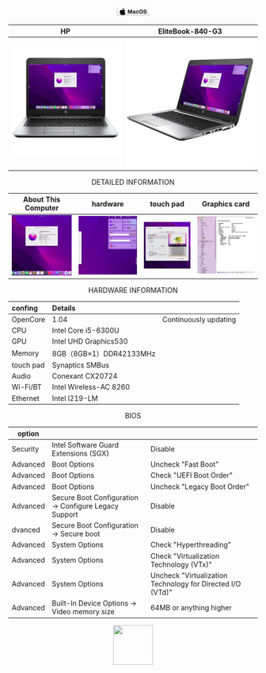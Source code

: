 <p align="center">
<img src="https://github.com/WT2072861996/WT-IMG/blob/0e97c9bdf78649c0ceb31fb8013598ce2cf3d105/20250413195928456.png">
</p>

| HP                                                                                                                                       | EliteBook-840-G3                                                                                                                         |
|------------------------------------------------------------------------------------------------------------------------------------------|------------------------------------------------------------------------------------------------------------------------------------------|
| <img src="https://github.com/WT2072861996/EFI-HP-EliteBook-840-G3-Hackintosh/blob/31dd2db566519738586f4b34485a8bbed05ec0bc/Model/1.png"> | <img src="https://github.com/WT2072861996/EFI-HP-EliteBook-840-G3-Hackintosh/blob/31dd2db566519738586f4b34485a8bbed05ec0bc/Model/2.png"> |

<p align="center">  
DETAILED INFORMATION</span>
</p>

| About This Computer                                                                                                                                     | hardware                                                                                                                                                | touch pad                                                                                                                                               | Graphics card                                                                                                                                           |
|:-------------------------------------------------------------------------------------------------------------------------------------------------------:|:-------------------------------------------------------------------------------------------------------------------------------------------------------:|:-------------------------------------------------------------------------------------------------------------------------------------------------------:|:-------------------------------------------------------------------------------------------------------------------------------------------------------:|
| <img src="https://github.com/WT2072861996/EFI-HP-EliteBook-840-G3-Hackintosh/blob/1e1262dc4ca7b685a06feaaaf50b58c831b1561b/After%20installation/1.png"> | <img src="https://github.com/WT2072861996/EFI-HP-EliteBook-840-G3-Hackintosh/blob/1e1262dc4ca7b685a06feaaaf50b58c831b1561b/After%20installation/2.png"> | <img src="https://github.com/WT2072861996/EFI-HP-EliteBook-840-G3-Hackintosh/blob/1e1262dc4ca7b685a06feaaaf50b58c831b1561b/After%20installation/3.png"> | <img src="https://github.com/WT2072861996/EFI-HP-EliteBook-840-G3-Hackintosh/blob/1e1262dc4ca7b685a06feaaaf50b58c831b1561b/After%20installation/4.png"> |

<p align="center">  
HARDWARE INFORMATION
</p>

| confing   | Details                |                       |
|:----------|:-----------------------|:----------------------|
| OpenCore  | 1.04                   | Continuously updating |
| CPU       | Intel Core i5-6300U    |                       |
| GPU       | Intel UHD Graphics530  |                       |
| Memory    | 8GB（8GB×1）DDR42133MHz  |                       |
| touch pad | Synaptics SMBus        |                       |
| Audio     | Conexant CX20724       |                       |
| Wi-Fi/BT  | Intel Wireless-AC 8260 |                       |
| Ethernet  | Intel I219-LM          |                       |

<p align="center">  
BIOS
</p>

| option   |                                                       |                                                            |
|----------|-------------------------------------------------------|------------------------------------------------------------|
| Security | Intel Software Guard Extensions (SGX)                 | Disable                                                    |
| Advanced | Boot Options                                          | Uncheck "Fast Boot"                                        |
| Advanced | Boot Options                                          | Check "UEFI Boot Order"                                    |
| Advanced | Boot Options                                          | Uncheck "Legacy Boot Order"                                |
| Advanced | Secure Boot Configuration -> Configure Legacy Support | Disable                                                    |
| dvanced  | Secure Boot Configuration -> Secure boot              | Disable                                                    |
| Advanced | System Options                                        | Check "Hyperthreading"                                     |
| Advanced | System Options                                        | Check "Virtualization Technology (VTx)"                    |
| Advanced | System Options                                        | Uncheck "Virtualization Technology for Directed I/O (VTd)" |
| Advanced | Built-In Device Options -> Video memory size          | 64MB or anything higher                                    |

<p align="center">  
<a  href="https://m.tb.cn/h.6d6akvV?tk=e85zeFZn3IX"><img src="https://wt2072861996.github.io/WT-IMG//20250413221257085.png"?raw=true" align="center" alt="" width="80" height="80" >
</p>
